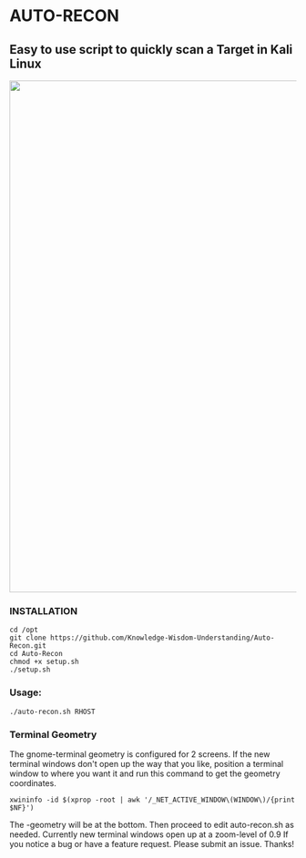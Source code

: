 # AUTO-RECON
## Easy to use script to quickly scan a Target in Kali Linux

<img src="https://github.com/Knowledge-Wisdom-Understanding/Auto-Recon/blob/master/autorecon3-2.gif" width="800" height="900" />

### INSTALLATION
```
cd /opt
git clone https://github.com/Knowledge-Wisdom-Understanding/Auto-Recon.git
cd Auto-Recon
chmod +x setup.sh
./setup.sh
```

### Usage:
```
./auto-recon.sh RHOST
```
### Terminal Geometry
The gnome-terminal geometry is configured for 2 screens. If the new terminal windows don't open up the way that you like,
position a terminal window to where you want it and run this command to get the geometry coordinates.
```
xwininfo -id $(xprop -root | awk '/_NET_ACTIVE_WINDOW\(WINDOW\)/{print $NF}')
```
The -geometry will be at the bottom. Then proceed to edit auto-recon.sh as needed. Currently new terminal windows open up at a zoom-level 
of 0.9
If you notice a bug or have a feature request. Please submit an issue. Thanks!
